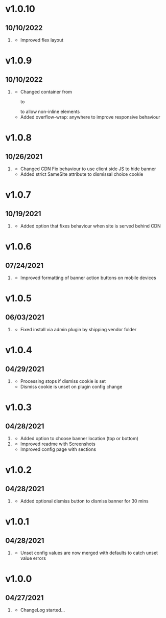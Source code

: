 # v1.0.10
## 10/10/2022

1. [](#improved)
    * Improved flex layout

# v1.0.9
## 10/10/2022

1. [](#improved)
    * Changed container from <p> to <div> to allow non-inline elements
    * Added overflow-wrap: anywhere to improve responsive behaviour 

# v1.0.8
## 10/26/2021

1. [](#improved)
    * Changed CDN Fix behaviour to use client side JS to hide banner
    * Added strict SameSite attribute to dismissal choice cookie 

# v1.0.7
## 10/19/2021

1. [](#improved)
    * Added option that fixes behaviour when site is served behind CDN

# v1.0.6
## 07/24/2021

1. [](#improved)
    * Improved formatting of banner action buttons on mobile devices

# v1.0.5
## 06/03/2021

1. [](#fixed)
    * Fixed install via admin plugin by shipping vendor folder

# v1.0.4
## 04/29/2021

1. [](#improved)
    * Processing stops if dismiss cookie is set
    * Dismiss cookie is unset on plugin config change

# v1.0.3
## 04/28/2021

1. [](#new)
    * Added option to choose banner location (top or bottom)
2. [](#improved)
    * Improved readme with Screenshots
    * Improved config page with sections

# v1.0.2
## 04/28/2021

1. [](#new)
    * Added optional dismiss button to dismiss banner for 30 mins

# v1.0.1
## 04/28/2021

1. [](#improved)
    * Unset config values are now merged with defaults to catch unset value errors

# v1.0.0
##  04/27/2021

1. [](#new)
    * ChangeLog started...

